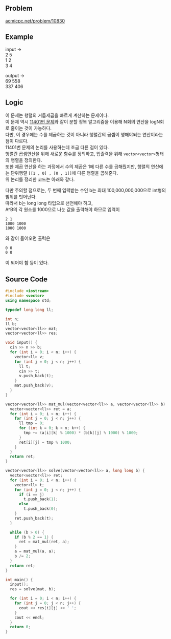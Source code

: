 ## Problem
[acmicpc.net/problem/10830]   
   
## Example
input ->    
2 5   
1 2   
3 4   
   
output ->   
69 558   
337 406   
   
## Logic
이 문제는 행렬의 거듭제곱을 빠르게 계산하는 문제이다.   
이 문제 역시 [11401번 문제]와 같이 분할 정복 알고리즘을 이용해 N회의 연산을 logN회로 줄이는 것이 가능하다.   
다만, 이 경우에는 수를 제곱하는 것이 아니라 행렬간의 곱셈이 행해야되는 연산이라는 점이 다르다.   
11401번 문제의 논리를 사용하는데 조금 다른 점이 있다.   
행렬간 곱셈연산을 위해 새로운 함수를 정의하고, 입출력을 위해 `vector<vector>`형태의 행렬을 정의한다.      
또한 제곱 연산을 하는 과정에서 수의 제곱은 1에 다른 수를 곱해줬지만, 행렬의 연산에는 단위행렬 `[[1 , 0] , [0 , 1]]`에 다른 행렬을 곱해준다.   
위 논리를 정리한 코드는 아래와 같다.   
   
다만 주의할 점으로는, 두 번째 입력받는 수인 b는 최대 100,000,000,000으로 int형의 범위를 벗어난다.   
따라서 b는 long long 타입으로 선언해야 하고,   
A^B의 각 원소를 1000으로 나눈 값을 출력해야 하므로 입력이
```
2 1
1000 1000
1000 1000
```
와 같이 들어오면 출력은
```
0 0
0 0
```
이 되어야 함 등이 있다.   
   
## Source Code
``` cpp
#include <iostream>
#include <vector>
using namespace std;

typedef long long ll;

int n;
ll b;
vector<vector<ll>> mat;
vector<vector<ll>> res;

void input() {
  cin >> n >> b;
  for (int i = 0; i < n; i++) {
    vector<ll> v;
    for (int j = 0; j < n; j++) {
      ll t;
      cin >> t;
      v.push_back(t);
    }
    mat.push_back(v);
  }
}

vector<vector<ll>> mat_mul(vector<vector<ll>> a, vector<vector<ll>> b) {
  vector<vector<ll>> ret = a;
  for (int i = 0; i < n; i++) {
    for (int j = 0; j < n; j++) {
      ll tmp = 0;
      for (int k = 0; k < n; k++) {
        tmp += (a[i][k] % 1000) * (b[k][j] % 1000) % 1000;
      }
      ret[i][j] = tmp % 1000;
    }
  }
  return ret;
}

vector<vector<ll>> solve(vector<vector<ll>> a, long long b) {
  vector<vector<ll>> ret;
  for (int i = 0; i < n; i++) {
    vector<ll> t;
    for (int j = 0; j < n; j++) {
      if (i == j)
        t.push_back(1);
      else
        t.push_back(0);
    }
    ret.push_back(t);
  }

  while (b > 0) {
    if (b % 2 == 1) {
      ret = mat_mul(ret, a);
    }
    a = mat_mul(a, a);
    b /= 2;
  }
  return ret;
}

int main() {
  input();
  res = solve(mat, b);

  for (int i = 0; i < n; i++) {
    for (int j = 0; j < n; j++) {
      cout << res[i][j] << ' ';
    }
    cout << endl;
  }
  return 0;
}
```

[acmicpc.net/problem/10830]: https://www.acmicpc.net/problem/10830
[11401번 문제]: https://www.acmicpc.net/problem/10830
